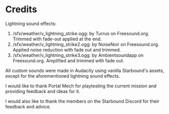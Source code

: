 # Credits

Lightning sound effects:
1. /sfx/weather/v_lightning_strike.ogg: by Turrus on Freesound.org. Trimmed with fade-out applied at the end.
1. /sfx/weather/v_lightning_strike2.ogg: by NoiseNoir on Freesound.org. Applied noise reduction with fade out and trimmed.
1. /sfx/weather/v_lightning_strike3.ogg: by Ambientsoundapp on Freesound.org. Amplified and trimmed with fade out.

All custom sounds were made in Audacity using vanilla Starbound's assets, except for the aforementioned lightning sound effects.

I would like to thank Portal Mech for playtesting the current mission and providing feedback and ideas for it.

I would also like to thank the members on the Starbound Discord for their feedback and advice.